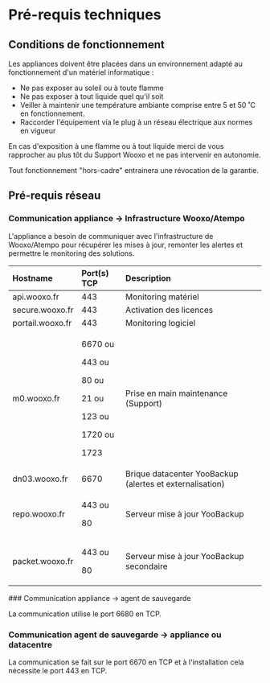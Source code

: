 # Pré-requis techniques

## Conditions de fonctionnement

Les appliances doivent être placées dans un environnement adapté au fonctionnement d'un matériel informatique :

* Ne pas exposer au soleil ou à toute flamme 
* Ne pas exposer à tout liquide quel qu'il soit
* Veiller à maintenir une température ambiante comprise entre 5 et 50 ˚C en fonctionnement.
* Raccorder l'équipement via le plug à un réseau électrique aux normes en vigueur 

En cas d'exposition à une flamme ou à tout liquide merci de vous rapprocher au plus tôt du Support Wooxo et ne pas intervenir en autonomie.

Tout fonctionnement "hors-cadre" entrainera une révocation de la garantie.

## Pré-requis réseau

### Communication appliance -&gt; Infrastructure Wooxo/Atempo

L'appliance a besoin de communiquer avec l'infrastructure de Wooxo/Atempo pour récupérer les mises à jour, remonter les alertes et permettre le monitoring des solutions.

<table>
  <thead>
    <tr>
      <th style="text-align:left">Hostname</th>
      <th style="text-align:left">Port(s) TCP</th>
      <th style="text-align:left">Description</th>
    </tr>
  </thead>
  <tbody>
    <tr>
      <td style="text-align:left">api.wooxo.fr</td>
      <td style="text-align:left">443</td>
      <td style="text-align:left">Monitoring mat&#xE9;riel</td>
    </tr>
    <tr>
      <td style="text-align:left">secure.wooxo.fr</td>
      <td style="text-align:left">443</td>
      <td style="text-align:left">Activation des licences</td>
    </tr>
    <tr>
      <td style="text-align:left">portail.wooxo.fr</td>
      <td style="text-align:left">443</td>
      <td style="text-align:left">Monitoring logiciel</td>
    </tr>
    <tr>
      <td style="text-align:left">m0.wooxo.fr</td>
      <td style="text-align:left">
        <p>6670 ou</p>
        <p>443 ou</p>
        <p>80 ou</p>
        <p>21 ou</p>
        <p>123 ou</p>
        <p>1720 ou</p>
        <p>1723</p>
      </td>
      <td style="text-align:left">Prise en main maintenance (Support)</td>
    </tr>
    <tr>
      <td style="text-align:left">dn03.wooxo.fr</td>
      <td style="text-align:left">6670</td>
      <td style="text-align:left">Brique datacenter YooBackup (alertes et externalisation)</td>
    </tr>
    <tr>
      <td style="text-align:left">repo.wooxo.fr</td>
      <td style="text-align:left">
        <p>443 ou</p>
        <p>80</p>
      </td>
      <td style="text-align:left">Serveur mise &#xE0; jour YooBackup</td>
    </tr>
    <tr>
      <td style="text-align:left">packet.wooxo.fr</td>
      <td style="text-align:left">
        <p>443 ou</p>
        <p>80</p>
      </td>
      <td style="text-align:left">Serveur mise &#xE0; jour YooBackup secondaire</td>
    </tr>
  </tbody>
</table>### Communication  appliance -&gt; agent de sauvegarde

La communication utilise le port 6680 en TCP.

### Communication agent de sauvegarde -&gt; appliance ou datacentre

La communication se fait sur le port 6670 en TCP et à l'installation cela nécessite le port 443 en TCP.

